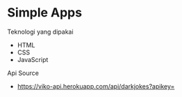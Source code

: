 # Simple Apps

Teknologi yang dipakai 
- HTML
- CSS
- JavaScript

Api Source 
- https://viko-api.herokuapp.com/api/darkjokes?apikey=<YOUR-KEY>

